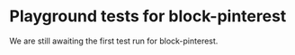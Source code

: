 # Playground tests for block-pinterest
We are still awaiting the first test run for block-pinterest.
